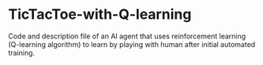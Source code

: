 # TicTacToe-with-Q-learning
Code and description file of an AI agent that uses reinforcement learning (Q-learning algorithm) to learn by playing with human after initial automated training.
